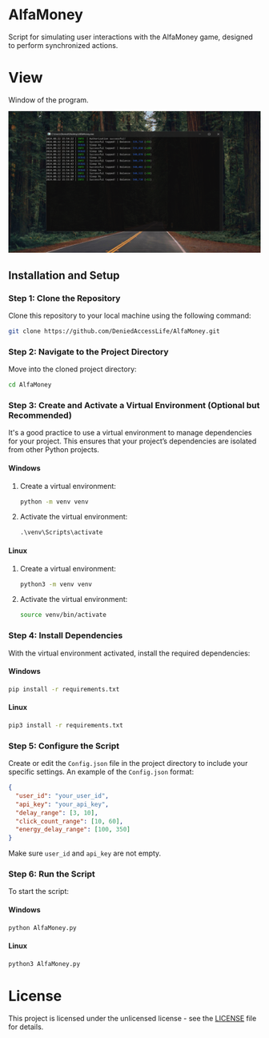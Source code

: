 # AlfaMoney
Script for simulating user interactions with the AlfaMoney game, designed to perform synchronized actions.

# View
Window of the program.

![alt text](https://raw.githubusercontent.com/DeniedAccessLife/AlfaMoney/master/view.png)

## Installation and Setup
### Step 1: Clone the Repository
Clone this repository to your local machine using the following command:
```bash
git clone https://github.com/DeniedAccessLife/AlfaMoney.git
```
### Step 2: Navigate to the Project Directory
Move into the cloned project directory:
```bash
cd AlfaMoney
```
### Step 3: Create and Activate a Virtual Environment (Optional but Recommended)
It's a good practice to use a virtual environment to manage dependencies for your project. This ensures that your project’s dependencies are isolated from other Python projects.
#### Windows
1. Create a virtual environment:
    ```cmd
    python -m venv venv
    ```
2. Activate the virtual environment:
    ```cmd
    .\venv\Scripts\activate
    ```
#### Linux
1. Create a virtual environment:
    ```bash
    python3 -m venv venv
    ```
2. Activate the virtual environment:
    ```bash
    source venv/bin/activate
    ```
### Step 4: Install Dependencies
With the virtual environment activated, install the required dependencies:
#### Windows
```cmd
pip install -r requirements.txt
```
#### Linux
```bash
pip3 install -r requirements.txt
```
### Step 5: Configure the Script
Create or edit the `Config.json` file in the project directory to include your specific settings. An example of the `Config.json` format:
```json
{
  "user_id": "your_user_id",
  "api_key": "your_api_key",
  "delay_range": [3, 10],
  "click_count_range": [10, 60],
  "energy_delay_range": [100, 350]
}
```
Make sure `user_id` and `api_key` are not empty.
### Step 6: Run the Script
To start the script:
#### Windows
```cmd
python AlfaMoney.py
```
#### Linux
```bash
python3 AlfaMoney.py
```

# License
This project is licensed under the unlicensed license - see the [LICENSE](LICENSE) file for details.
